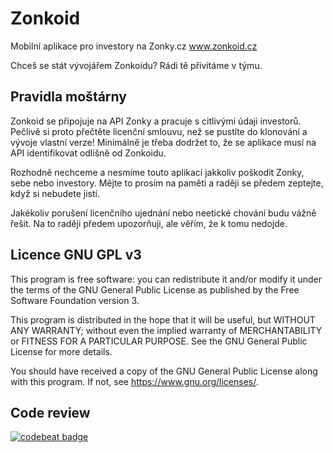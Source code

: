 # Zonkoid #

Mobilní aplikace pro investory na Zonky.cz
www.zonkoid.cz

Chceš se stát vývojářem Zonkoidu? Rádi tě přivítáme v týmu.

## Pravidla moštárny ##
Zonkoid se připojuje na API Zonky a pracuje s citlivými údaji investorů. Pečlivě si proto přečtěte
licenční smlouvu, než se pustíte do klonování a vývoje vlastní verze! Minimálně je třeba dodržet to,
že se aplikace musí na API identifikovat odlišně od Zonkoidu.

Rozhodně nechceme a nesmíme touto aplikací jakkoliv poškodit Zonky, sebe nebo investory. Mějte to prosím na paměti
a raději se předem zeptejte, když si nebudete jistí.

Jakékoliv porušení licenčního ujednání nebo neetické chování budu vážně řešit. Na to raději předem upozorňuji, ale
věřím, že k tomu nedojde.

## Licence GNU GPL v3 ##
This program is free software: you can redistribute it and/or modify
it under the terms of the GNU General Public License as published by
the Free Software Foundation version 3.

This program is distributed in the hope that it will be useful,
but WITHOUT ANY WARRANTY; without even the implied warranty of
MERCHANTABILITY or FITNESS FOR A PARTICULAR PURPOSE.  See the
GNU General Public License for more details.

You should have received a copy of the GNU General Public License
along with this program.  If not, see <https://www.gnu.org/licenses/>.



## Code review ## 
[![codebeat badge](https://codebeat.co/badges/ca1ba9c1-0c66-4e85-bad7-344dd89fceb5)](https://codebeat.co/projects/github-com-stegeron-zonkoid-master)
